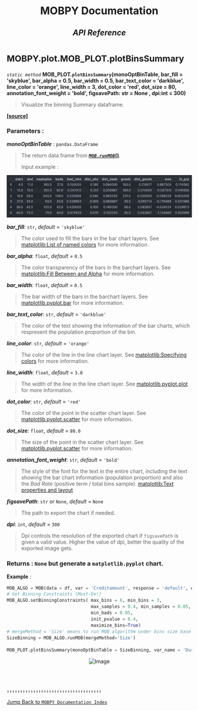 <h1><strong><p align = center> MOBPY Documentation </p></strong></h1>

<h2><p  align=center style = 'font-style:italic'><strong>API Reference</p></strong></p></h2>

<h1><span style = 'font-size:smaller'> MOBPY.plot.MOB_PLOT.plotBinsSummary </span></h1>

_`static method`_ **MOB_PLOT.`plotBinsSummary`(monoOptBinTable, bar_fill = 'skyblue', bar_alpha = 0.5, bar_width = 0.5, bar_text_color = 'darkblue', line_color = 'orange', line_width = 3, dot_color = 'red', dot_size = 80, annotation_font_weight = 'bold', figsavePath: str = None , dpi:int = 300)**

> Visualize the binning Summary dataframe.

[**[source]**](https://github.com/ChenTaHung/Monotonic-Optimal-Binning/blob/main/src/MOBPY/plot/MOB_PLOT.py#L7-L64)

### **Parameters** : <br>

**_monoOptBinTable_** : `pandas.DataFrame`

> The return data frame from [***`MOB.runMOB`*()**](https://github.com/ChenTaHung/Monotonic-Optimal-Binning/tree/main/doc/MOBPY-MOB-MOB-runMOB.md). 
>
> Input example :

<p align = 'center'><img src = 'https://github.com/ChenTaHung/Monotonic-Optimal-Binning/blob/main/doc/images/Durationinmonth%20bins%20summary.png' alt = 'Image' style = 'width: 800px'/></p>



__*bar_fill*__: `str`, _default_ = `'skyblue'`

> The color used to fill the bars in the bar chart layers. See [matplotlib:List of named colors](https://matplotlib.org/stable/gallery/color/named_colors.html) for more information.

__*bar_alpha*__: `float`, _default_ = `0.5`

> The color transparency of the bars in the barchart layers. See [matplotlib:Fill Between and Alpha](https://matplotlib.org/3.3.4/gallery/recipes/fill_between_alpha.html) for more information.

__*bar_width*__: `float`, _default_ = `0.5`

> The bar width of the bars in the barchart layers. See [matplotlib.pyplot.bar](https://matplotlib.org/stable/api/_as_gen/matplotlib.pyplot.bar.html) for more information.

__*bar_text_color*__: `str`, _default_ = `'darkblue'`

> The color of the text showing the information of the bar charts, which respresent the population proportion of the bin.

__*line_color*__: `str`, _default_ = `'orange'`

> The color of the line in the line chart layer. See [matplotlib:Specifying colors](https://matplotlib.org/stable/tutorials/colors/colors.html) for more information.

__*line_width*__: `float`, _default_ = `3.0`

> The width of the line in the line chart layer. See [matplotlib.pyplot.plot](https://matplotlib.org/stable/api/_as_gen/matplotlib.pyplot.plot.html) for more information.

__*dot_color*__: `str`, _default_ = `'red'`

> The color of the point in the scatter chart layer. See [matplotlib.pyplot.scatter](https://matplotlib.org/stable/api/_as_gen/matplotlib.pyplot.scatter.html) for more information.

__*dot_size*__: `float`, _default_ = `80.0`

> The size of the point in the scatter chart layer. See [matplotlib.pyplot.scatter](https://matplotlib.org/stable/api/_as_gen/matplotlib.pyplot.scatter.html) for more information.

__*annotation_font_weight*__: `str`, _default_ = `'bold'`

> The style of the font for the text in the entire chart, including the text showing the bar chart information (population proportion) and also the *Bad Rate* (positive term / total bins sample). [matplotlib:Text properties and layout](https://matplotlib.org/stable/tutorials/text/text_props.html) 

__*figsavePath*__: `str` or `None`, _default_ = `None`

> The path to export the chart if needed.

__*dpi*__: `int`, _default_ = `300`

> Dpi controls the resolution of the exported chart if `figsavePath` is given a valid value. Higher the value of dpi, better the quality of the exported image gets.

### **Returns** : `None` but generate a `matplotlib.pyplot` chart.

**Example** :

```python
MOB_ALGO = MOB(data = df, var = 'Creditamount', response = 'default', exclude_value = None) 
# Set Binning Constraints (Must-Do!)
MOB_ALGO.setBinningConstraints( max_bins = 6, min_bins = 3, 
                                max_samples = 0.4, min_samples = 0.05, 
                                min_bads = 0.05, 
                                init_pvalue = 0.4, 
                                maximize_bins=True)
# mergeMethod = 'Size' means to run MOB algorithm under bins size base
SizeBinning = MOB_ALGO.runMOB(mergeMethod='Size')

MOB_PLOT.plotBinsSummary(monoOptBinTable = SizeBinning, var_name = 'Durationinmonth')
```

<p align = 'center'><img src = 'https://github.com/ChenTaHung/Monotonic-Optimal-Binning/blob/main/doc/charts/Durationinmonth-Size.png' alt = 'Image' style = 'width: 1200px'/></p>


<br><br>

`↓↓↓↓↓↓↓↓↓↓↓↓↓↓↓↓↓↓↓↓↓↓↓↓↓↓↓↓↓↓↓↓↓↓↓↓`

[Jump Back to `MOBPY Documentation Index`](https://github.com/ChenTaHung/Monotonic-Optimal-Binning/blob/main/doc/MOBPY-API-Ref.md)